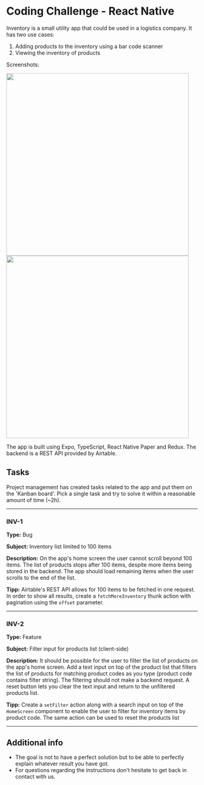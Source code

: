 # Coding Challenge - React Native

Inventory is a small utility app that could be used in a logistics company. It has two use cases:

1. Adding products to the inventory using a bar code scanner 
2. Viewing the inventory of products  

Screenshots: 

<img src="./HomeScreen.jpg" height=480>
<img src="./CameraScreen.jpg" height=480>

The app is built using Expo, TypeScript, React Native Paper and Redux. The backend is a REST API provided by Airtable.


## Tasks

Project management has created tasks related to the app and put them on the 'Kanban board'. Pick a single task and try to solve it within a reasonable amount of time (~2h).

---

### INV-1

**Type:** Bug

**Subject:** Inventory list limited to 100 items

**Description:** On the app's home screen the user cannot scroll beyond 100 items. The list of products stops after 100 items, despite more items being stored in the backend. The app should load remaining items when the user scrolls to the end of the list.

**Tipp:** 
Airtable's REST API allows for 100 items to be fetched in one request. In order to show all results, create a `fetchMoreInventory` thunk action with pagination using the `offset` parameter.

---

### INV-2

**Type:** Feature

**Subject:** Filter input for products list (client-side)

**Description:** It should be possible for the user to filter the list of products on the app's home screen. Add a text input on top of the product list that filters the list of products for matching product codes as you type (product code contains filter string). The filtering should not make a backend request. A reset button lets you clear the text input and return to the unfiltered products list.

**Tipp:** Create a `setFilter` action along with a search input on top of the `HomeScreen` component to enable the user to filter for inventory items by product code. The same action can be used to reset the products list

---

## Additional info

- The goal is not to have a perfect solution but to be able to perfectly explain whatever result you have got.
- For questions regarding the instructions don't hesitate to get back in contact with us.

